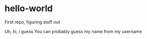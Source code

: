 # hello-world
First repo, figuring stuff out

Uh, hi, i guess
You can probably guess my name from my username
